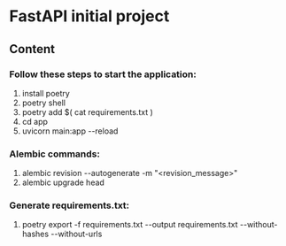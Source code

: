 # FastAPI initial project

## Content

### Follow these steps to start the application:

1. install poetry
2. poetry shell
3. poetry add $( cat requirements.txt )
4. cd app
5. uvicorn main:app --reload

### Alembic commands:

1. alembic revision --autogenerate -m "<revision_message>"
2. alembic upgrade head

### Generate requirements.txt:

1. poetry export -f requirements.txt --output requirements.txt --without-hashes --without-urls
